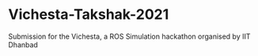 # Vichesta-Takshak-2021
Submission for the Vichesta, a ROS Simulation hackathon organised by IIT Dhanbad

